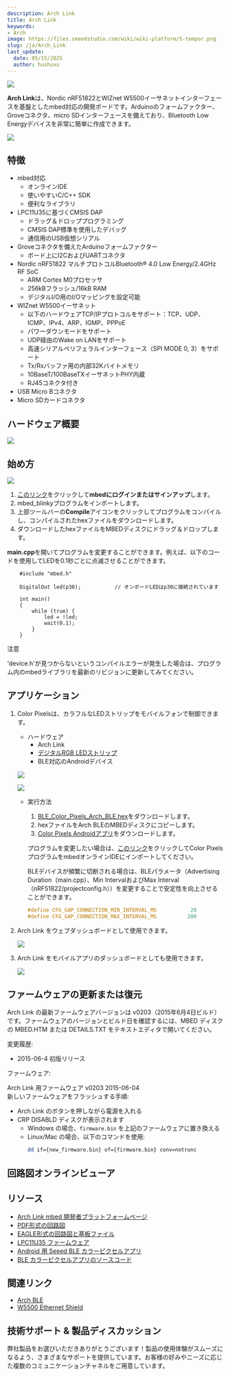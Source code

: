 ```yaml
---
description: Arch Link
title: Arch Link
keywords:
- Arch
image: https://files.seeedstudio.com/wiki/wiki-platform/S-tempor.png
slug: /ja/Arch_Link
last_update:
  date: 05/15/2025
  author: hushuxu
---
```



![](https://files.seeedstudio.com/wiki/Arch_Link/img/1020800061.jpg)

**Arch Link**は、Nordic nRF51822とWIZnet W5500イーサネットインターフェースを基盤としたmbed対応の開発ボードです。Arduinoのフォームファクター、Groveコネクタ、micro SDインターフェースを備えており、Bluetooth Low Energyデバイスを非常に簡単に作成できます。

[![](https://files.seeedstudio.com/wiki/common/Get_One_Now_Banner.png)](https://www.seeedstudio.com/Arch-Link-p-2511.html)

特徴
--------

- mbed対応
  - オンラインIDE
  - 使いやすいC/C++ SDK
  - 便利なライブラリ
- LPC11U35に基づくCMSIS DAP
  - ドラッグ＆ドロッププログラミング
  - CMSIS DAP標準を使用したデバッグ
  - 通信用のUSB仮想シリアル
- Groveコネクタを備えたArduinoフォームファクター
  - ボード上にI2CおよびUARTコネクタ
- Nordic nRF51822 マルチプロトコルBluetooth® 4.0 Low Energy/2.4GHz RF SoC
  - ARM Cortex M0プロセッサ
  - 256kBフラッシュ/16kB RAM
  - デジタルI/O用のI/Oマッピングを設定可能
- WIZnet W5500イーサネット
  - 以下のハードウェアTCP/IPプロトコルをサポート：TCP、UDP、ICMP、IPv4、ARP、IGMP、PPPoE
  - パワーダウンモードをサポート
  - UDP経由のWake on LANをサポート
  - 高速シリアルペリフェラルインターフェース（SPI MODE 0, 3）をサポート
  - Tx/Rxバッファ用の内部32Kバイトメモリ
  - 10BaseT/100BaseTXイーサネットPHY内蔵
  - RJ45コネクタ付き
- USB Micro Bコネクタ
- Micro SDカードコネクタ

ハードウェア概要
------

![](https://files.seeedstudio.com/wiki/Arch_Link/img/Arch_link_pinout.png)

始め方
-----------

![](https://files.seeedstudio.com/wiki/Arch_Link/img/Get_started_with_mbed.png)

1. [このリンク](https://developer.mbed.org/compiler/#import:/teams/mbed/code/mbed_blinky/;platform:Seeed-Arch-BLE)をクリックして**mbedにログインまたはサインアップ**します。
2. mbed_blinkyプログラムをインポートします。
3. 上部ツールバーの**Compile**アイコンをクリックしてプログラムをコンパイルし、コンパイルされたhexファイルをダウンロードします。
4. ダウンロードしたhexファイルをMBEDディスクにドラッグ＆ドロップします。

**main.cpp**を開いてプログラムを変更することができます。例えば、以下のコードを使用してLEDを0.1秒ごとに点滅させることができます。

```
    #include "mbed.h"

    DigitalOut led(p30);           // オンボードLEDはp30に接続されています

    int main()
    {
        while (true) {
            led = !led;
            wait(0.1);
        }
    }
```

<div className="admonition note">
<p className="admonition-title">注意</p>
<p>'device.h'が見つからないというコンパイルエラーが発生した場合は、プログラム内のmbedライブラリを最新のリビジョンに更新してみてください。</p>
</div>

アプリケーション
------------

1. Color Pixelsは、カラフルなLEDストリップをモバイルフォンで制御できます。

    - ハードウェア
        - Arch Link
        - [デジタルRGB LEDストリップ](https://www.seeedstudio.com/depot/Digital-RGB-LED-FlexiStrip-30-LED-1-Meter-p-1665.html)
        - BLE対応のAndroidデバイス

    ![](https://files.seeedstudio.com/wiki/Arch_Link/img/Ble_color_pixels_bb.png)

    ![](https://files.seeedstudio.com/wiki/Arch_Link/img/Color_pixels_app.png)

    - 実行方法

        1. [BLE_Color_Pixels_Arch_BLE.hex](http://tangram.qiniudn.com/BLE_Color_Pixels_ARCH_BLE.hex)をダウンロードします。
        2. hexファイルをArch BLEのMBEDディスクにコピーします。
        3. [Color Pixels Androidアプリ](http://tangram.qiniudn.com/seeed_ble_color_pixels.apk)をダウンロードします。

       プログラムを変更したい場合は、[このリンク](https://mbed.org/compiler/#import:/teams/Seeed/code/BLE_Color_Pixels/;platform:Seeed-Arch-BLE)をクリックしてColor PixelsプログラムをmbedオンラインIDEにインポートしてください。

       BLEデバイスが頻繁に切断される場合は、BLEパラメータ（Advertising Duration（main.cpp）、Min IntervalおよびMax Interval（nRF51822/projectconfig.h））を変更することで安定性を向上させることができます。

        ```c
        #define CFG_GAP_CONNECTION_MIN_INTERVAL_MS           20                     /**< 許容される最小接続間隔 */
        #define CFG_GAP_CONNECTION_MAX_INTERVAL_MS          200                     /**< 許容される最大接続間隔 */
        ```

2. Arch Link をウェブダッシュボードとして使用できます。

   ![](https://files.seeedstudio.com/wiki/Arch_Link/img/Arch_link_application1.png)

3. Arch Link をモバイルアプリのダッシュボードとしても使用できます。

   ![](https://files.seeedstudio.com/wiki/Arch_Link/img/Arch_link_application2.png)

ファームウェアの更新または復元
--------------------------

Arch Link の最新ファームウェアバージョンは v0203（2015年6月4日ビルド）です。ファームウェアのバージョンとビルド日を確認するには、MBED ディスクの MBED.HTM または DETAILS.TXT をテキストエディタで開いてください。

変更履歴:

- 2015-06-4 初版リリース

ファームウェア:

Arch Link 用ファームウェア v0203 2015-06-04  
新しいファームウェアをフラッシュする手順:

- Arch Link のボタンを押しながら電源を入れる
- CRP DISABLD ディスクが表示されます
  - Windows の場合、`firmware.bin` を上記のファームウェアに置き換える
  - Linux/Mac の場合、以下のコマンドを使用:
    ```bash
    dd if={new_firmware.bin} of={firmware.bin} conv=notrunc
    ```

## 回路図オンラインビューア

<div className="altium-ecad-viewer" data-project-src="https://files.seeedstudio.com/wiki/Arch_Link/res/Arch_Link_v1.0_Eagle.rar" style={{borderRadius: '0px 0px 4px 4px', height: 500, borderStyle: 'solid', borderWidth: 1, borderColor: 'rgb(241, 241, 241)', overflow: 'hidden', maxWidth: 1280, maxHeight: 700, boxSizing: 'border-box'}}>
</div>

リソース
---------

- [Arch Link mbed 開発者プラットフォームページ](https://developer.mbed.org/platforms/Seeed-Arch-Link/)
- [PDF形式の回路図](https://files.seeedstudio.com/wiki/Arch_Link/res/Arch_Link_v1.0_sch.pdf)
- [EAGLE形式の回路図と基板ファイル](https://files.seeedstudio.com/wiki/Arch_Link/res/Arch_Link_v1.0_Eagle.rar)
- [LPC11U35 ファームウェア](https://files.seeedstudio.com/wiki/Arch_Link/res/Lpc11u35_nrf51822_if_mbed.bin.zip)
- [Android 用 Seeed BLE カラーピクセルアプリ](http://tangram.qiniudn.com/seeed_ble_color_pixels.apk)
- [BLE カラーピクセルアプリのソースコード](https://github.com/Seeed-Studio/ble_color_pixels)

関連リンク
--------

- [Arch BLE](/ja/Arch_BLE)
- [W5500 Ethernet Shield](/ja/W5500_Ethernet_Shield_v1.0)

<!-- この Markdown ファイルは https://www.seeedstudio.com/wiki/Arch_Link から作成されました -->

## 技術サポート & 製品ディスカッション

弊社製品をお選びいただきありがとうございます！製品の使用体験がスムーズになるよう、さまざまなサポートを提供しています。お客様の好みやニーズに応じた複数のコミュニケーションチャネルをご用意しています。

<div class="button_tech_support_container">
<a href="https://forum.seeedstudio.com/" class="button_forum"></a> 
<a href="https://www.seeedstudio.com/contacts" class="button_email"></a>
</div>

<div class="button_tech_support_container">
<a href="https://discord.gg/eWkprNDMU7" class="button_discord"></a> 
<a href="https://github.com/Seeed-Studio/wiki-documents/discussions/69" class="button_discussion"></a>
</div>